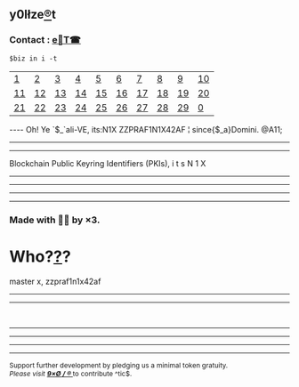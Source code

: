 ## y0lłze[®](HTTPS://9xo.github.io/R/teb)t
### Contact : [e📨](mailto:1by0@pm.me)[T☎](https://T.me/itsN1X)
`$biz in i -t`


|  |  |  |  |  |  |  |  |  |  |
|---|---|---|---|---|---|---|---|---| ---|
| [1](/i1.md) | [2](/i2.md) | [3](/i3.md) | [4](/i4.md) | [5](/i5.md) | [6](/i6.md) | [7](/i7.md) | [8](/i8.md) | [9](/i9.md) | [10](/i10.md) |
| [11](/i11.md) | [12](/i12.md) | [13](/i13.md) | [14](/i14.md) | [15](/i15.md) | [16](/i16.md) | [17](/i17.md) | [18](/i18.md) | [19](/i19.md) | [20](/i20.md) |
| [21](/i21.md) | [22](/i22.md) | [23](/i23.md) | [24](/i24.md) | [25](/i25.md) | [26](/i26.md) | [27](/i27.md) | [28](/i28.md) | [29](/i29.md) | [0](/i0.md) |


<html>
<head>
  <meta charset="UTF-8">
  <meta name="viewport" content="width=device-width, initial-scale=0.5">
<meta property="og:type" content="website">
<meta property="og:site_name" content="zzpraf1n1x42af">
<meta name="twitter:card" content="Bitcoin">
<meta property="og:title" content="Cryptocurrency Market Capitalizations | CoinMarketCap" />
<meta name="description" content="Cryptocurrency market cap rankings, itsN1X, zzpraf1n1x42af, charts, and more" />
<meta property="og:description" content="Cryptocurrency market cap rankings, charts, itsN1X, zzpraf1n1x42af and more" />
</head>



<body><div id="demo"></div>
----
Oh! Ye `$_`ali-VE, its:N1X <script>
var d = new Date();
document.getElementById("demo").innerHTML = d;
</script>ZZPRAF1N1X42AF ¦ since{$_a}Domini. @A11;<hr><hr>Blockchain Public Keyring Identifiers (PKIs), i t s  N 1 X<hr><hr>

<hr><div id="root">
</div><script>
//// written by Nikhil 'itsN1X' Pandita for Exit Corp.
//// Day No. = 8326
//// All rights to cope with stress distributed.
//// L0NG%2f::xENNiE.\\\2611


const app = document.getElementById('root');const logo = document.createElement('img');logo.src = 'https://avatars1.githubusercontent.com/u/13474314?s=24';
const Zeus = document.createElement('div');Zeus.setAttribute('class', 'Zeus');

///////////////////
/// RAWSTK.JsON ///
///////////////////

var bb = {
BTC: 0.001, 
ETH: 0.1000058, 
XRP: 0.00000012, 
LTC: 0.0002, 
BCH: 0.0,
EOS: 0.706,
BNB: 0.0,
USDT: 2.1,
BSV: 0.000015,
TRX: 2756.0,
ADA: 0.0,
XLM: 180.0,
LEO: 0.0,
XMR: 0.00000002,
DASH: 0.00000002,
LINK: 0.0,
NEO: 0.00000005,
MIOTA: 0.0,
ATOM: 0.0,
ETC: 0.0,
XEM: 0.0,
XTZ: 0.0,
ZEC: 0.0,
MKR: 0.0,
ONT: 0.0,
CRO: 0.0,
BTG: 0.00000072,
QTUM: 0.0,
DOGE: 64.0,
VET: 0.0,
BAT: 0.00002,
USDC: 0.0,
OMG: 0.0,
VSYS: 0.0,
DCR: 0.0,
BTT: 0.3301,
HOT: 0.0,
EGT: 0.0,
TUSD: 0.0,
BCD: 0.0,
HC: 0.0,
KMD: 0.0,
WAVES: 0.0,
LSK: 0.0,
RVN: 0.0,
HEDG: 0.0,
NPXS: 0.0019,
AOA: 0.0,
HT: 0.0,
ZRX: 0.0,
BTM: 0.0,
NANO: 0.0,
QBIT: 0.0,
BTS: 0.0,
PAX: 0.0,
BCN: 0.0,
REP: 0.0,
DGB: 0.0,
NRG: 0.0,
IOST: 7.0,
ICX: 0.0,
MONA: 0.0,
THR: 0.0,
ZIL: 0.0,
KCS: 0.0,
SC: 0.0,
LAMB: 0.0,
GXC: 0.0,
XIN: 0.0,
AE: 0.0,
ABBC: 0.0,
XVG: 0.0,
ETP: 0.0,
STEEM: 0.0,
WTC: 0.0,
QNT: 0.0,
SOLVE: 0.0,
ARDR: 0.0,
ELF: 0.0,
INB: 0.0,
THETA: 0.0,
NEX: 0.0,
SNT: 0.0,
ENJ: 0.0,
DENT: 0.0,
MCO: 0.0,
MAID: 0.0,
XZC: 0.0,
GNT: 0.0,
EKT: 0.0,
VEST: 0.0,
DAI: 0.00000002,
NET: 0.0,
STRAT: 0.0,
NAS: 0.0,
CCCX: 0.0,
WAX: 0.0,
NULS: 0.0,
MXM: 0.0,
SAN: 0.0,
REN: 0.0,
PAI: 0.0,
ELA: 0.0,
R: 0.0,
RET: 0.0,
GRIN: 0.0,
ZEN: 0.0,
XMX: 0.0,
ODE: 0.0,
NEXO: 0.0,
RDD: 0.000002,
MANA: 0.0,
PPT: 0.0,
IGNIS: 0.0,
ARK: 0.0,
LOOM: 0.0,
DGD: 0.0,
WICC: 0.0,
FSN: 0.0,
ETN: 0.0,
QASH: 0.0,
LRC: 0.0,
ORBS: 0.0,
ENG: 0.0,
FTM: 0.0,
FCT: 0.0,
BCZERO: 0.0,
CELR: 0.0,
TT: 0.0,
TOMO: 0.0,
CMT: 0.0,
BNT: 0.0,
POWR: 0.0,
RIF: 0.0,
ECOREAL: 0.0,
TRUE: 0.0,
REPO: 0.0,
BEAM: 0.0,
AION: 0.0,
KNC: 0.0,
QKC: 0.0,
WAN: 0.0,
MATIC: 0.0,
PIVX: 0.0,
BITUSD: 0.0,
ETZ: 0.0,
ONE: 0.0,
TFUEL: 0.0,
IPC: 0.0,
BIX: 0.0,
STORJ: 0.0,
SNX: 0.0,
NEW: 0.0,
ABT: 0.0,
EURS: 0.0,
JCT: 0.0,
POLY: 0.0,
CTXC: 0.0,
MOAC: 0.0,
UUU: 0.0,
VERI: 0.0,
GAS: 0.0,
DGTX: 0.0,
CNX: 0.0,
PPP: 0.0,
CSC: 0.0,
C20: 0.0,
BRD: 0.0,
NXT: 0.0,
CRPT: 0.0,
IOTX: 0.0,
MTL: 0.0,
UNO: 0.0,
RLC: 0.0,
HYN: 0.0,
INO: 0.0,
BTU: 0.0,
HYC: 0.0,
META: 0.0,
FUN: 0.0,
CENNZ: 0.0,
GRS: 0.0,
PLC: 0.0,
ICN: 0.0,
UGAS: 0.0,
APL: 0.0,
BHP: 0.0,
TNT: 0.0,
RHOC: 0.0,
EDO: 0.0,
GNO: 0.0,
MITH: 0.0,
CVC: 0.0,
FX: 0.0,
LINA: 0.0,
KAN: 0.0,
ITC: 0.0,
SYS: 0.0,
LBA: 0.0,
SKY: 0.0,
PAY: 0.0,
VTC: 0.0,
DAC: 0.0,
GBYTE: 0.0,
DAPS: 0.0,
MFT: 0.0,
ANKR: 0.0,
RUFF: 0.0,
HPB: 0.0,
EMC2: 0.0,
BURST: 0.0,
ROX: 0.0,
OGO: 0.0,
BOX: 0.0,
LTO: 0.0,
BOTX: 0.0,
PART: 0.0,
COSM: 0.0,
MEDX: 0.0,
NKN: 0.0,
TERA: 0.0,
DRGN: 0.0,
TEL: 0.0,
AGVC: 0.0,
DTR: 0.0,
ACT: 0.0,
ANT: 0.0,
CND: 0.0,
IRIS: 0.0,
NXS: 0.0,
TOP: 0.0,
STORM: 0.0,
ARRR: 0.0,
XPX: 0.0,
UTK: 0.0,
GTO: 0.0,
BFT: 0.0,
AGI: 0.0,
B2G: 0.0,
QRL: 0.0,
IQ: 0.0,
HUM: 0.0,
FOAM: 0.0,
MDA: 0.0,
CAJ: 0.0,
CPT: 0.0,
DCN: 0.0,
PRS: 0.0,
NEBL: 0.0,
MHC: 0.0,
MOC: 0.0,
POE: 0.0,
TNB: 0.0,
RDN: 0.0,
APIS: 0.0,
TTC: 0.0,
FST: 0.0,
CDT: 0.0,
LXT: 0.0,
XD: 0.0,
BZ: 0.0,
OCN: 0.0,
VBK: 0.0,
TKN: 0.0,
NCASH: 0.0005,
ILC: 0.0,
AERGO: 0.0,
DEC: 0.0,
DATA: 0.0,
EVX: 0.0,
SLS: 0.0,
S4F: 0.0,
VITE: 0.0,
QSP: 0.0,
MBL: 0.0,
REQ: 0.0,
BZNT: 0.0,
OST: 0.0,
INCNT: 0.0,
RSR: 0.0,
CLAM: 0.0,
GVT: 0.0,
LBTC: 0.0,
RCN: 0.0,
BLOCK: 0.0,
NAV: 0.0,
B2B: 0.0,
KIN: 0.0,
MAN: 0.0,
BOS: 0.0,
EDR: 0.0,
RNT: 0.0,
GO: 0.0,
PZM: 0.0,
WIX: 0.0,
OAX: 0.0,
SEELE: 0.0,
FET: 0.0,
WABI: 0.0,
DX: 0.0,
AEN: 0.0,
CS: 0.0,
DTA: 0.0,
INE: 0.0,
TRIO: 0.0,
BLZ: 0.0,
AEON: 0.0,
ETHOS: 0.0,
CWV: 0.0,
INT: 0.0,
MET: 0.0,
AUTO: 0.0,
UTT: 0.0,
TPAY: 0.0,
IDEX: 0.0,
ZRC: 0.0,
BCV: 0.0,
WGR: 0.0,
INS: 0.0,
GUSD: 0.0,
SMART: 0.0,
CBT: 0.0,
FLO: 0.0,
SRN: 0.0,
PMA: 0.0,
BITCNY: 0.0,
PLA: 0.0,
VIA: 0.0,
XDN: 0.0,
EVN: 0.0,
VIDT: 0.0,
CHX: 0.0,
XWC: 0.0,
LYM: 0.0,
BMC: 0.0,
DMT: 0.0,
GNX: 0.0,
XSPEC: 0.0,
MTC: 0.0,
NMC: 0.0,
SWM: 0.0,
PHX: 0.0,
TCT: 0.0,
EDG: 0.0,
PPC: 0.0,
DROP: 0.0,
ZEL: 0.0,
ADX: 0.0,
XAS: 0.0,
PEPECASH: 0.0,
XSD: 0.0,
PRO: 0.0,
BOX: 0.0,
AMO: 0.0,
PTON: 0.0,
BTX: 0.0,
DBC: 0.0,
YOYOW: 0.0,
CVNT: 0.0,
VITAE: 0.0,
SMT: 0.0,
TEN: 0.0,
TKY: 0.0,
VIBE: 0.0,
LGO: 0.0,
QUN: 0.0,
MDS: 0.0,
NIX: 0.0,
"1ST": 0.0,
N8V: 0.0,
NOAH: 0.0,
ECA: 0.0,
EDC: 0.0,
DDD: 0.0,
DNT: 0.0,
SBD: 0.0,
KCASH: 0.0,
TAC: 0.0,
SOC: 0.0,
OTO: 0.0,
SCC: 0.0,
LEND: 0.0,
DEX: 0.0,
SUB: 0.0,
BOLT: 0.0,
BOMB: 0.0,
ZIP: 0.0,
AST: 0.0,
VEE: 0.0,
KEY: 0.0,
XSN: 0.0,
SLT: 0.0,
MTH: 0.0,
NMR: 0.0,
UBQ: 0.0,
ULT: 0.0,
TEMCO: 0.0,
PI: 0.0,
SWFTC: 0.0,
TRAC: 0.0,
MED: 0.0,
SNGLS: 0.0,
BWX: 0.0,
DLT: 0.0,
CPC: 0.0,
QLC: 0.0,
OCEAN: 0.0,
LND: 0.0,
VIB: 0.0,
APPC: 0.0,
POA: 0.0,
ARN: 0.0,
LIT: 0.0,
EOSDAC: 0.0,
SNM: 0.0,
IHT: 0.0,
XYO: 0.0,
MRX: 0.0,
MOON: 0.0,
CNN: 0.0,
RFR: 0.0,
AOG: 0.0,
OVC: 0.0,
VEX: 0.0,
ADS: 0.0,
QNTU: 0.0,
VNT: 0.0,
EMC: 0.0,
GTC: 0.0,
MGO: 0.0,
ABYSS: 0.0,
LOC: 0.0,
NPX: 0.0,
SFT: 0.0,
BAY: 0.0,
DERO: 0.0,
WPR: 0.0,
COVA: 0.0,
CVT: 0.0,
MER: 0.0,
DOCK: 0.0,
PLR: 0.0,
BBR: 0.0,
SALT: 0.0,
LBC: 0.0,
UPP: 0.0,
NLG: 0.0,
LCC: 0.0,
UTNP: 0.0,
SPND: 0.0,
NEC: 0.0,
COLX: 0.0,
IHF: 0.0,
BCPT: 0.0,
XCON: 0.0,
HYDRO: 0.0,
FIII: 0.0,
SKM: 0.0,
JNT: 0.0,
LOKI: 0.0,
STACS: 0.0,
PNT: 0.0,
CSP: 0.0,
HOT: 0.0,
DAG: 0.0,
CPT: 0.0,
XCP: 0.0,
CNUS: 0.0,
FTC: 0.0,
MOBI: 0.0,
UCASH: 0.0,
LET: 0.0,
FUEL: 0.0,
AMB: 0.0,
GAME: 0.0,
AT: 0.0,
HLT: 0.0,
EFX: 0.0,
XPM: 0.0,
BTO: 0.0,
CZR: 0.0,
MVL: 0.0,
GSC: 0.0,
SPHR: 0.0,
MVP: 0.0,
PST: 0.0,
PLBT: 0.0,
ONION: 0.0,
TIOX: 0.0,
LEO: 0.0,
RBLX: 0.0,
SNC: 0.0,
RAVEN: 0.0,
TRTL: 0.0,
AVA: 0.0,
DADI: 0.0,
ADT: 0.0,
BCO: 0.0,
MWAT: 0.0,
MGD: 0.0,
REM: 0.0,
SHIFT: 0.0,
SSP: 0.0,
CLO: 0.0,
STPT: 0.0,
HLC: 0.0,
MRPH: 0.0,
PASC: 0.0,
ZCO: 0.0,
GEN: 0.0,
CHSB: 0.0,
ABL: 0.0,
DGX: 0.0,
BAAS: 0.0,
FTI: 0.0,
ECOM: 0.0,
LQD: 0.0,
LRN: 0.0,
HMC: 0.0,
PBT: 0.0,
FOTA: 0.0,
SDA: 0.0,
ZPT: 0.0,
NEU: 0.0,
LUN: 0.0,
DIG: 0.0,
NIM: 0.0,
FTX: 0.0,
RADS: 0.0,
ZP: 0.0,
USDS: 0.0,
BMX: 0.0,
PIB: 0.0,
FLC: 0.0,
MDT: 0.0,
CAG: 0.0,
EVR: 0.0,
BLK: 0.0,
SOUL: 0.0,
MLN: 0.0,
MITX: 0.0,
ISR: 0.0,
MXC: 0.0,
COS: 0.0,
XBASE: 0.0,
LYL: 0.0,
SPANK: 0.0,
ZCL: 0.0,
OPQ: 0.0,
PHR: 0.0,
NOS: 0.0,
CEN: 0.0,
MTV: 0.0,
WWB: 0.0,
HXRO: 0.0,
CPX: 0.0,
WINGS: 0.0,
XFC: 0.0,
KAT: 0.0,
SPD: 0.0,
OK: 0.0,
CHAT: 0.0,
YEE: 0.0,
PRA: 0.0,
XST: 0.0,
GARD: 0.0,
TUBE: 0.0,
DPY: 0.0,
BWT: 0.0,
UT: 0.0,
SINS: 0.0,
INK: 0.0,
BLT: 0.0,
NANJ: 0.0,
POLIS: 0.0,
DIVI: 0.0,
FREE: 0.0,
DAX: 0.0,
SIN: 0.0,
TRXC: 0.0,
GLC: 0.0,
ZPR: 0.0,
HTML: 0.0,
SIX: 0.0,
SENT: 0.0,
NSR: 0.0,
BET: 0.0,
VIN: 0.0,
CV: 0.0,
ROCK2: 0.0,
INX: 0.0,
VNT: 0.0,
ATN: 0.0,
VRC: 0.0,
GCR: 0.0,
KRI: 0.0,
CRW: 0.0,
QCH: 0.0,
NGC: 0.0,
INSTAR: 0.0,
NBOT: 0.0,
BCA: 0.0,
SUSD: 0.0,
SHA: 0.0,
DBET: 0.0,
UBT: 0.0,
NYC: 0.0,
SPC: 0.0,
NCT: 0.0,
TOL: 0.0,
NOKU: 0.0,
VRA: 0.0,
ELI: 0.0,
MINT: 0.0,
CLOAK: 0.0,
EDN: 0.0,
BBK: 0.0,
OBSR: 0.0,
COV: 0.0,
XHV: 0.0,
FXT: 0.0,
TIME: 0.0,
UND: 0.0,
CLB: 0.0,
VEIL: 0.0,
MTN: 0.0,
NCC: 0.0,
PRE: 0.0,
XMY: 0.0,
ERC20: 0.0,
CRYP: 0.0,
OSA: 0.0,
MIR: 0.0,
XAUR: 0.0,
ZMN: 0.0,
GENE: 0.0,
TAU: 0.0,
RTE: 0.0,
LUX: 0.0,
ZCN: 0.0,
UKG: 0.0,
RPD: 0.0,
BAX: 0.0,
NASH: 0.0,
AIDOC: 0.0,
SNTVT: 0.0,
PNK: 0.0,
HVN: 0.0,
BITG: 0.0,
UBEX: 0.0,
BTCP: 0.0,
MUE: 0.0,
ADM: 0.0,
KICK: 0.0,
YEED: 0.0,
RMESH: 0.0,
SWTH: 0.0,
CHP: 0.0,
PCL: 0.0,
LUNES: 0.0,
IMT: 0.0,
XEL: 0.0,
TFD: 0.0,
RVR: 0.0,
UGC: 0.0,
CVN: 0.0,
FDZ: 0.0,
PRG: 0.0,
SPHTX: 0.0,
PLY: 0.0,
AXPR: 0.0,
NTY: 0.0,
IOG: 0.0,
NEXT: 0.0,
"$PAC": 0.0,
DAT: 0.0,
MRK: 0.0,
LIFE: 0.0,
DCTO: 0.0,
TYPE: 0.0,
CAPP: 0.0,
AID: 0.0,
SEN: 0.0,
FTN: 0.0,
ATL: 0.0,
OLE: 0.0,
DREAM: 0.0,
BITB: 0.0,
PRIX: 0.0,
MAS: 0.0,
ZAP: 0.0,
KRL: 0.0,
NTK: 0.0,
HSC: 0.0,
ATCC: 0.0,
XDCE: 0.0,
VDX: 0.0,
DATX: 0.0,
NPXSXEM: 0.0,
EXRN: 0.0,
BEET: 0.0,
CEEK: 0.0,
NKC: 0.0,
CARD: 0.0,
BEZ: 0.0,
CXO: 0.0,
NSD: 0.0,
POT: 0.0,
DXT: 0.0,
EKO: 0.0,
RTH: 0.0,
OPEN: 0.0,
IPL: 0.0,
CAN: 0.0,
STK: 0.0,
SNET: 0.0,
SSC: 0.0,
AMLT: 0.0,
DTX: 0.0,
EBC: 0.0,
OLXA: 0.0,
A: 0.0,
QAC: 0.0,
HST: 0.0,
WIB: 0.0,
PPY: 0.0,
TFL: 0.0,
PAYX: 0.0,
OLT: 0.0,
HQX: 0.0,
UDOO: 0.0,
ZSC: 0.0,
WCO: 0.0,
DOS: 0.0,
HMQ: 0.0,
"1SG": 0.0,
GMB: 0.0,
DIME: 0.0,
BTT: 0.0,
UP: 0.0,
NLC2: 0.0,
PLU: 0.0,
COB: 0.0,
XPC: 0.0,
BOXX: 0.0,
NBAI: 0.0,
VGW: 0.0,
CURE: 0.0,
INXT: 0.0,
LEDU: 0.0,
CBC: 0.0,
SIB: 0.0,
"0xBTC": 0.0,
WLO: 0.0,
PLA: 0.0,
ONOT: 0.0,
CBC: 0.0,
BKX: 0.0,
STQ: 0.0,
EVN: 0.0,
AMP: 0.0,
SXUT: 0.0,
AAC: 0.0,
ORME: 0.0,
KT: 0.0,
NVC: 0.0,
OMNI: 0.0,
ION: 0.0,
TNC: 0.0,
PYN: 0.0,
EXP: 0.0,
FLIXX: 0.0,
GEM: 0.0,
GRFT: 0.0,
ACAT: 0.0,
ELEC: 0.0,
DMD: 0.0,
NOW: 0.0,
UFR: 0.0,
BCI: 0.0,
EVY: 0.0,
GIN: 0.0,
GRC: 0.0,
SERV: 0.0,
BANCA: 0.0,
CL: 0.0,
RISE: 0.0,
QBT: 0.0,
STX: 0.0,
SS: 0.0,
RATING: 0.0,
MIB: 0.0,
AID: 0.0,
ALX: 0.0,
DNA: 0.0,
IONC: 0.0,
VNX: 0.0,
UQC: 0.0,
PLAY: 0.0,
IQN: 0.0,
WEBD: 0.0,
SWT: 0.0,
PAL: 0.0,
NBC: 0.0,
BITX: 0.0,
MLC: 0.0,
BNTY: 0.0,
FACE: 0.0,
XCASH: 0.0,
HALO: 0.0,
D: 0.0,
MYST: 0.0,
EFYT: 0.0,
EXCL: 0.0,
METM: 0.0,
PLTC: 0.0,
BTCZ: 0.0,
MLM: 0.0,
KLN: 0.0,
ZLA: 0.0,
EVE: 0.0,
MFG: 0.0,
RED: 0.0,
MTX: 0.0,
AIT: 0.0,
MVC: 0.0,
FTT: 0.0,
MSR: 0.0,
GUP: 0.0,
COFI: 0.0,
TRTT: 0.0,
OBITS: 0.0,
SNTR: 0.0,
SEM: 0.0,
AVT: 0.0,
XTC: 0.0,
MTC: 0.0,
GEO: 0.0,
XP: 0.0,
NOTE: 0.0,
UPX: 0.0,
QWC: 0.0,
IOP: 0.0,
SVD: 0.0,
IDH: 0.0,
"1WO": 0.0,
XNK: 0.0,
PINK: 0.0,
XRA: 0.0,
PAR: 0.0,
HKN: 0.0,
USNBT: 0.0,
ORS: 0.0,
C8: 0.0,
LCS: 0.0,
COT: 0.0,
HOLD: 0.0,
ZER: 0.0,
SKB: 0.0,
ESS: 0.0,
FDX: 0.0,
TSL: 0.0,
OCT: 0.0,
ESBC: 0.0,
SLR: 0.0,
PTOY: 0.0,
BSD: 0.0,
SENC: 0.0,
ANON: 0.0,
WYS: 0.0,
ONL: 0.0,
EQUAD: 0.0,
FLP: 0.0,
COIN: 0.0,
BBP: 0.0,
ADB: 0.0,
GOT: 0.0,
MANNA: 0.0,
NRVE: 0.0,
TIPS: 0.0,
KRB: 0.0,
BMH: 0.0,
PHI: 0.0,
SEAL: 0.0,
DBIX: 0.0,
BCDT: 0.0,
KEK: 0.0,
LION: 0.0,
XBC: 0.0,
TMT: 0.0,
OWN: 0.0,
PTI: 0.0,
ESN: 0.0,
DYN: 0.0,
WTL: 0.0,
XSH: 0.0,
HNST: 0.0,
XQR: 0.0,
TTN: 0.0,
TTN: 0.0,
MEME: 0.0,
OOT: 0.0,
IDXM: 0.0,
S: 0.0,
TX: 0.0,
BELA: 0.0,
SWC: 0.0,
CMCT: 0.0,
YOC: 0.0,
DIM: 0.0,
OWC: 0.0,
ZXC: 0.0,
MNC: 0.0,
BDG: 0.0,
GENE: 0.0,
FLDC: 0.0,
LFC: 0.0,
DAV: 0.0,
DEB: 0.0,
KORE: 0.0,
ERO: 0.0,
XSG: 0.0,
TGAME: 0.0,
MAC: 0.0,
TTT: 0.0,
PKT: 0.0,
MUSIC: 0.0,
NIO: 0.0,
RYO: 0.0,
PASS: 0.0,
SDS: 0.0,
ZCR: 0.0,
LTHN: 0.0,
XWP: 0.0,
MPAY: 0.0,
MPG: 0.0,
TDX: 0.0,
OPTI: 0.0,
GTM: 0.0,
WAB: 0.0,
GIO: 0.0,
LATX: 0.0,
MAO: 0.0,
KUBO: 0.0,
XCN: 0.0,
UCN: 0.0,
XMCT: 0.0,
BOB: 0.0,
XBP: 0.0,
VLD: 0.0,
PGN: 0.0,
HBZ: 0.0,
XNV: 0.0,
BIR: 0.0,
BPT: 0.0,
EGEM: 0.0,
IXT: 0.0,
ACE: 0.0,
EXY: 0.0,
INV: 0.0,
GBT: 0.0,
BCZ: 0.0,
SDA: 0.0,
RLX: 0.0,
CCX: 0.0,
BETHER: 0.0,
AUX: 0.0,
SUMO: 0.0,
XLQ: 0.0,
VRM: 0.0,
TCC: 0.0,
EBTC: 0.0,
ADI: 0.0,
ARO: 0.0,
MORE: 0.0,
SEQ: 0.0,
RCT: 0.0,
BNANA: 0.0,
TDP: 0.0,
CSPN: 0.0,
FYP: 0.0,
SCR: 0.0,
HB: 0.0,
SYNX: 0.0,
HYPX: 0.0,
BBC: 0.0,
MNX: 0.0,
HUSH: 0.0,
CPC: 0.0,
BBO: 0.0,
PTT: 0.0,
LOBS: 0.0,
MESG: 0.0,
HER: 0.0,
XBI: 0.0,
ABX: 0.0,
DAN: 0.0,
BTNT: 0.0,
ATB: 0.0,
PUT: 0.0,
SCC: 0.0,
ABY: 0.0,
GIC: 0.0,
WEB: 0.0,
PARETO: 0.0,
DEV: 0.0,
ING: 0.0,
INVE: 0.0,
STAR: 0.0,
TEAM: 0.0,
EVC: 0.0,
BERRY: 0.0,
ATMI: 0.0,
AIX: 0.0,
WEB: 0.0,
SNPC: 0.0,
PTC: 0.0,
HQT: 0.0,
GBX: 0.0,
DOPE: 0.0,
BRDG: 0.0,
UBC: 0.0,
EVED: 0.0,
AUC: 0.0,
RPM: 0.0,
FSBT: 0.0,
ALT: 0.0,
NAVY: 0.0,
STAK: 0.0,
PKG: 0.0,
VIEW: 0.0,
GCN: 0.0,
EDRC: 0.0,
VRS: 0.0,
BON: 0.0,
ADH: 0.0,
ZET: 0.0,
TELOS: 0.0,
SICA: 0.0,
BTR: 0.0,
SCC: 0.0,
BEE: 0.0,
IG: 0.0,
EPY: 0.0,
SFCP: 0.0,
PAT: 0.0,
EXO: 0.0,
MMO: 0.0,
NOX: 0.0,
ACM: 0.0,
TIG: 0.0,
BTK: 0.0,
OROX: 0.0,
ASAFE: 0.0,
BOUTS: 0.0,
AMM: 0.0,
NTK: 0.0,
JOT: 0.0,
KWATT: 0.0,
PAWS: 0.0,
TNS: 0.0,
BIT: 0.0,
UNIFY: 0.0,
ELY: 0.0,
SPDR: 0.0,
JET: 0.0,
KLKS: 0.0,
HGT: 0.0,
FOXT: 0.0,
SPF: 0.0,
ECTE: 0.0,
KNT: 0.0,
BTCN: 0.0,
GPT: 0.0,
BZX: 0.0,
MORE: 0.0,
SRK: 0.0,
TBX: 0.0,
DOW: 0.0,
DML: 0.0,
ENGT: 0.0,
QWARK: 0.0,
HERB: 0.0,
AEG: 0.0,
PRIV: 0.0,
XUEZ: 0.0,
ARAW: 0.0,
INCX: 0.0,
SKIN: 0.0,
ELTCOIN: 0.0,
EMPR: 0.0,
BEAT: 0.0,
BRIA: 0.0,
TCAT: 0.0,
ACED: 0.0,
TCH: 0.0,
ETGP: 0.0,
ORI: 0.0,
JOINT: 0.0,
GPKR: 0.0,
BTW: 0.0,
ETHO: 0.0,
SPT: 0.0,
NOBS: 0.0,
ABS: 0.0,
XOV: 0.0,
MEDIC: 0.0,
HUR: 0.0,
CYFM: 0.0,
CASH: 0.0,
FEX: 0.0,
COU: 0.0,
ENTS: 0.0,
WTN: 0.0,
ELD: 0.0,
OCC: 0.0,
SOUL: 0.0,
TDS: 0.0,
WIT: 0.0,
KZE: 0.0,
CSTL: 0.0,
CTL: 0.0,
HELP: 0.0,
AKA: 0.0,
BTA: 0.0,
NAT: 0.0,
APC: 0.0,
ZNT: 0.0,
IMP: 0.0,
QUIN: 0.0,
KZC: 0.0,
BITS: 0.0,
TIC: 0.0,
CYMT: 0.0,
NDX: 0.0,
ECHT: 0.0,
MASH: 0.0,
HAVY: 0.0,
DSR: 0.0,
FBN: 0.0,
HAND: 0.0,
TOTO: 0.0,
DATP: 0.0,
DELTA: 0.0,
GRLC: 0.0,
ITL: 0.0,
QUAN: 0.0,
BNC: 0.0,
KUN: 0.0,
VIKKY: 0.0,
CYL: 0.0,
CTRT: 0.0,
VOCO: 0.0,
YLC: 0.0,
DIN: 0.0,
ICT: 0.0,
FTXT: 0.0,
SPEC: 0.0,
GBC: 0.0,
LA: 0.0,
BCAC: 0.0,
SXDT: 0.0,
DEW: 0.0,
LKY: 0.0,
TAAS: 0.0,
PCH: 0.0,
GOT: 0.0,
TERN: 0.0,
BTN: 0.0,
PND: 0.0,
RBY: 0.0,
ECOB: 0.0,
CREDO: 0.0,
VEO: 0.0,
DPT: 0.0,
ECC: 0.0,
ART: 0.0,
DICE: 0.0,
BC: 0.0,
GRID: 0.0,
LKK: 0.0,
RSTR: 0.0,
VITES: 0.0,
GET: 0.0,
VIPS: 0.0,
WCT: 0.0,
SENSE: 0.0,
HBX: 0.0,
EQL: 0.0,
GCC: 0.0,
IOC: 0.0,
WET: 0.0,
XBY: 0.0,
FAIR: 0.0,
IVY: 0.0,
BIS: 0.0,
CSNO: 0.0,
XHI: 0.0,
STA: 0.0,
DACS: 0.0,
TRST: 0.0,
RMT: 0.0,
LIF: 0.0,
FLASH: 0.0,
NEOX: 0.0,
FNKOS: 0.0,
SAFE: 0.0,
FAB: 0.0,
VZT: 0.0,
LIKE: 0.0,
ALIS: 0.0,
NUG: 0.0,
SKY: 0.0,
PURA: 0.0,
OIO: 0.0,
ROBET: 0.0,
LML: 0.0,
IFOOD: 0.0,
SHIP: 0.0,
CPAY: 0.0,
DRT: 0.0,
XPD: 0.0,
QRK: 0.0,
SKCH: 0.0,
HEAT: 0.0,
BCY: 0.0,
GAT: 0.0,
VSF: 0.0,
FLUZ: 0.0,
LEV: 0.0,
KRM: 0.0,
XPA: 0.0,
GOLOS: 0.0,
THC: 0.0,
BC: 0.0,
DAR: 0.0,
EFL: 0.0,
TIE: 0.0,
42: 0.0,
THRT: 0.0,
PUB: 0.0,
DAGT: 0.0,
ALI: 0.0,
SHND: 0.0,
AC3: 0.0,
MNTP: 0.0,
OXY: 0.0,
1337: 0.0,
CPY: 0.0,
ESP: 0.0,
MRT: 0.0,
BUZZ: 0.0,
VIT: 0.0,
DIT: 0.0,
EBST: 0.0,
DRPU: 0.0,
SIC: 0.0,
UFO: 0.0,
ORB: 0.0,
PIRL: 0.0,
SPRTS: 0.0,
XLR: 0.0,
X8X: 0.0,
KB3: 0.0,
AMN: 0.0,
EQT: 0.0,
LALA: 0.0,
HBT: 0.0,
RVT: 0.0,
HERC: 0.0,
TMC: 0.0,
HPC: 0.0,
MAX: 0.0,
ARB: 0.0,
IETH: 0.0,
DOGET: 0.0,
CLN: 0.0,
CANN: 0.0,
DEEX: 0.0,
PYLNT: 0.0,
TWINS: 0.0,
PENG: 0.0,
ETT: 0.0,
ETK: 0.0,
TTV: 0.0,
XES: 0.0,
BWK: 0.0,
HYP: 0.0,
WDC: 0.0,
TKS: 0.0,
LMC: 0.0,
APH: 0.0,
REAL: 0.0,
AVINOC: 0.0,
ZIPT: 0.0,
BLUE: 0.0,
MOT: 0.0,
DTB: 0.0,
GOLF: 0.0,
WISH: 0.0,
ONG: 0.0,
KARMA: 0.0,
KST: 0.0,
DOV: 0.0,
AUR: 0.0,
TGT: 0.0,
SHARD: 0.0,
TRC: 0.0,
TENA: 0.0,
TZC: 0.0,
DIO: 0.0,
DTH: 0.0,
DUO: 0.0,
SETH: 0.0,
ALB: 0.0,
ERT: 0.0,
ENRG: 0.0,
CCRB: 0.0,
MFTU: 0.0,
MOIN: 0.0,
PGTS: 0.0,
SOAR: 0.0,
IXC: 0.0,
CMM: 0.0,
IND: 0.0,
ETBS: 0.0,
SMLY: 0.0,
POLL: 0.0,
WSD: 0.0,
PEDI: 0.0,
HORSE: 0.0,
XMG: 0.0,
MOTO: 0.0,
VULC: 0.0,
PKC: 0.0,
DCY: 0.0,
ZEIT: 0.0,
PIX: 0.0,
POP: 0.0,
DP: 0.0,
SCT: 0.0,
FRC: 0.0,
GLT: 0.0,
J8T: 0.0,
MEC: 0.0,
BRZC: 0.0,
EL: 0.0,
INCO: 0.0,
BIO: 0.0,
ATM: 0.0,
FKX: 0.0,
EUNO: 0.0,
NER: 0.0,
SKC: 0.0,
CARBON: 0.0,
ODN: 0.0,
OPCX: 0.0,
ADC: 0.0,
CRED: 0.0,
TROLL: 0.0,
NPLC: 0.0,
KUE: 0.0,
ARY: 0.0,
SIG: 0.0,
REF: 0.0,
NOR: 0.0,
SEXC: 0.0,
FOR: 0.0,
REBL: 0.0,
TRF: 0.0,
VOISE: 0.0,
LDOGE: 0.0,
DASHG: 0.0,
MNC: 0.0,
CDX: 0.0,
EGC: 0.0,
BSTY: 0.0,
DAY: 0.0,
ZNY: 0.0,
POSW: 0.0,
FMF: 0.0,
CCL: 0.0,
PAK: 0.0,
CAT: 0.0,
WIRE: 0.0,
START: 0.0,
NETKO: 0.0,
MFC: 0.0,
SCL: 0.0,
SNOV: 0.0,
BETR: 0.0,
HORUS: 0.0,
TOA: 0.0,
BBN: 0.0,
PUT: 0.0,
BTCS: 0.0,
JC: 0.0,
WAND: 0.0,
GXX: 0.0,
MNP: 0.0,
FRST: 0.0,
FGC: 0.0,
NTRN: 0.0,
XGOX: 0.0,
TRAK: 0.0,
SPN: 0.0,
HLM: 0.0,
LANA: 0.0,
XPY: 0.0,
FJC: 0.0,
ZENI: 0.0,
GZRO: 0.0,
BLTG: 0.0,
UNI: 0.0,
HODL: 0.0,
NYAN: 0.0,
GALI: 0.0,
SHMN: 0.0,
NCP: 0.0,
REX: 0.0,
HNC: 0.0,
BRDG: 0.0,
IPSX: 0.0,
INF: 0.0,
BTB: 0.0,
PIPL: 0.0,
SMS: 0.0,
PING: 0.0,
WRC: 0.0,
BLAST: 0.0,
OMX: 0.0,
HNB: 0.0,
ESZ: 0.0,
GOOD: 0.0,
BTXC: 0.0,
ORE: 0.0,
MYB: 0.0,
XPAT: 0.0,
VME: 0.0,
ADL: 0.0,
BLU: 0.0,
INSN: 0.0,
CTX: 0.0,
SRCOIN: 0.0,
HWC: 0.0,
SWIFT: 0.0,
BQ: 0.0,
ARCO: 0.0,
JSE: 0.0,
SUR: 0.0,
RNTB: 0.0,
FLOT: 0.0,
BITS: 0.0,
SEND: 0.0,
SPD: 0.0,
BTB: 0.0,
SGR: 0.0,
PHO: 0.0,
SHX: 0.0,
CRC: 0.0,
STAC: 0.0,
FT: 0.0,
PWR: 0.0,
PSM: 0.0,
BITBTC: 0.0,
SHPING: 0.0,
ARG: 0.0,
DOGEC: 0.0,
BITSILVER: 0.0,
NAVI: 0.0,
MAG: 0.0,
OPT: 0.0,
ELET: 0.0,
SPX: 0.0,
ICOO: 0.0,
ANC: 0.0,
DEAL: 0.0,
ACC: 0.0,
BRO: 0.0,
IFT: 0.0,
AIB: 0.0,
611: 0.0,
PTS: 0.0,
WOMEN: 0.0,
SNRG: 0.0,
ARC: 0.0,
ONE: 0.0,
VSX: 0.0,
BBK: 0.0,
PCN: 0.0,
TIT: 0.0,
TIX: 0.0,
IC: 0.0,
KOBO: 0.0,
SHDW: 0.0,
CFUN: 0.0,
DFT: 0.0,
TRUMP: 0.0,
RUPX: 0.0,
CRAVE: 0.0,
EXMR: 0.0,
TAG: 0.0,
GETX: 0.0,
BTCRED: 0.0,
RUP: 0.0,
RBT: 0.0,
EMD: 0.0,
SMQ: 0.0,
V: 0.0,
SAT: 0.0,
EVI: 0.0,
ICNQ: 0.0,
LABX: 0.0,
BITEUR: 0.0,
HUZU: 0.0,
ELE: 0.0,
LDC: 0.0,
DEM: 0.0,
CHESS: 0.0,
BTDX: 0.0,
FREC: 0.0,
OPAL: 0.0,
PROC: 0.0,
XAP: 0.0,
HTH: 0.0,
MTRC: 0.0,
SUPER: 0.0,
ELLA: 0.0,
CROAT: 0.0,
LUC: 0.0,
BITGOLD: 0.0,
CDM: 0.0,
WIZ: 0.0,
PFR: 0.0,
WGO: 0.0,
SGN: 0.0,
MODX: 0.0,
XCLR: 0.0,
YUP: 0.0,
UNIT: 0.0,
TOKC: 0.0,
MNC: 0.0,
SWING: 0.0,
PMNT: 0.0,
CCO: 0.0,
ECASH: 0.0,
LOCI: 0.0,
SAKE: 0.0,
SPR: 0.0,
SMC: 0.0,
TALK: 0.0,
VIU: 0.0,
ITI: 0.0,
BTB: 0.0,
XRA: 0.0,
ELIX: 0.0,
CAT: 0.0,
VIVID: 0.0,
CAZ: 0.0,
KNT: 0.0,
NBR: 0.0,
RAIN: 0.0,
LCP: 0.0,
ZEUS: 0.0,
POSS: 0.0,
RBIES: 0.0,
C2: 0.0,
ARQ: 0.0,
OBT: 0.0,
ENTRC: 0.0,
NXC: 0.0,
CTC: 0.0,
CRB: 0.0,
MONK: 0.0,
BLN: 0.0,
BTCL: 0.0,
XBL: 0.0,
ITT: 0.0,
IMX: 0.0,
EVIL: 0.0,
ARCT: 0.0,
IMPL: 0.0,
IFLT: 0.0,
DTRC: 0.0,
CRM: 0.0,
DGC: 0.0,
MCW: 0.0,
BTRN: 0.0,
IQ: 0.0,
RLT: 0.0,
BTCONE: 0.0,
CONST: 0.0,
KNDC: 0.0,
SNR: 0.0,
RPI: 0.0,
SIM: 0.0,
OTN: 0.0,
XGS: 0.0,
SPK: 0.0,
SIGT: 0.0,
XUN: 0.0,
"2GIVE": 0.0,
ONX: 0.0,
IRD: 0.0,
B2N: 0.0,
ADZ: 0.0,
BRIT: 0.0,
GCC: 0.0,
ICR: 0.0,
ETX: 0.0,
DTEM: 0.0,
FND: 0.0,
VIDZ: 0.0,
RIYA: 0.0,
WSP: 0.0,
LINX: 0.0,
KWH: 0.0,
SHB: 0.0,
ETA: 0.0,
OPC: 0.0,
SONIQ: 0.0,
BLOC: 0.0,
CJT: 0.0,
INN: 0.0,
LPC: 0.0,
BSTN: 0.0,
STU: 0.0,
ESCE: 0.0,
BUL: 0.0,
BERN: 0.0,
CGEN: 0.0,
CC: 0.0,
USC: 0.0,
WAGE: 0.0,
XDNA: 0.0,
BDL: 0.0,
XCO: 0.0,
GB: 0.0,
CJ: 0.0,
XPTX: 0.0,
KNC: 0.0,
MXT: 0.0,
XMCC: 0.0,
DGS: 0.0,
ZINC: 0.0,
KIND: 0.0,
SND: 0.0,
TRCT: 0.0,
DRM: 0.0,
ZUR: 0.0,
AMS: 0.0,
BWS: 0.0,
PLURA: 0.0,
GUESS: 0.0,
BSM: 0.0,
LNC: 0.0,
DTC: 0.0,
ETI: 0.0,
EARTH: 0.0,
VSL: 0.0,
BLC: 0.0,
BOAT: 0.0,
EZW: 0.0,
FUZZ: 0.0,
EVOS: 0.0,
MOX: 0.0,
LGS: 0.0,
ZBA: 0.0,
BND: 0.0,
ETHM: 0.0,
YTN: 0.0,
ATS: 0.0,
PRX: 0.0,
BEN: 0.0,
MNE: 0.0,
XSTC: 0.0,
JIN: 0.0,
APR: 0.0,
WELL: 0.0,
JEW: 0.0,
EUC: 0.0,
PSC: 0.0,
CF: 0.0,
MERO: 0.0,
MICRO: 0.0,
TIT: 0.0,
ZYD: 0.0,
PAXEX: 0.0,
GSR: 0.0,
BUMBA: 0.0,
BOLI: 0.0,
XLB: 0.0,
PHON: 0.0,
ETG: 0.0,
QBC: 0.0,
NEVA: 0.0,
AREPA: 0.0,
POST: 0.0,
IRL: 0.0,
J: 0.0,
ACOIN: 0.0,
CATO: 0.0,
XBTC21: 0.0,
VOT: 0.0,
CNT: 0.0,
SHVR: 0.0,
AGLT: 0.0,
MOJO: 0.0,
SCRIV: 0.0,
OLMP: 0.0,
DACHX: 0.0,
CCT: 0.0,
DMB: 0.0,
MAY: 0.0,
CMCT: 0.0,
PRJ: 0.0,
QURO: 0.0,
BUNNY: 0.0,
HVCO: 0.0,
GRIM: 0.0,
BOST: 0.0,
HONEY: 0.0,
PKB: 0.0,
ARION: 0.0,
TAJ: 0.0,
LTCR: 0.0,
STEEP: 0.0,
MST: 0.0,
BECN: 0.0,
XIND: 0.0,
SCRT: 0.0,
SRC: 0.0,
ELS: 0.0,
VTA: 0.0,
ENT: 0.0,
BIT: 0.0,
FNTB: 0.0,
BIGUP: 0.0,
VIVO: 0.0,
XXX: 0.0,
SOL: 0.0,
INNBCL: 0.0,
NRP: 0.0,
UTC: 0.0,
BTX: 0.0,
PUREX: 0.0,
TVNT: 0.0,
XCXT: 0.0,
EGX: 0.0,
IBT: 0.0,
CHEESE: 0.0,
NZL: 0.0,
CARE: 0.0,
PNX: 0.0,
BTAD: 0.0,
GOSS: 0.0,
IBTC: 0.0,
ATOM: 0.0,
SCS: 0.0,
LBTC: 0.0,
BZL: 0.0,
DLC: 0.0,
TRDT: 0.0,
SET: 0.0,
ICOB: 0.0,
BSC: 0.0,
REC: 0.0,
IMS: 0.0,
PEX: 0.0,
SONO: 0.0,
NYEX: 0.0,
MILO: 0.0,
GRMD: 0.0,
NRO: 0.0,
TRAID: 0.0,
XTA: 0.0,
ICON: 0.0,
CFL: 0.0,
FLIK: 0.0,
MSCN: 0.0,
ERY: 0.0,
PXI: 0.0,
ARB: 0.0,
ZZC: 0.0,
PYX: 0.0,
DALC: 0.0,
XRH: 0.0,
CCN: 0.0,
VLT: 0.0,
BNN: 0.0,
AZART: 0.0,
VEC2: 0.0,
WBB: 0.0,
SHP: 0.0,
ATH: 0.0,
CAB: 0.0,
RNS: 0.0,
SONG: 0.0,
AMMO: 0.0,
PRTX: 0.0,
KURT: 0.0,
BTPL: 0.0,
LRM: 0.0,
NUKO: 0.0,
PLACO: 0.0,
BSX: 0.0,
BENJI: 0.0,
LEVO: 0.0,
"B@": 0.0,
LTCU: 0.0,
JS: 0.0,
PNY: 0.0,
IBANK: 0.0,
RAGNA: 0.0,
PLNC: 0.0,
SOCC: 0.0,
VOLT: 0.0,
ROCO: 0.0,
GMCN: 0.0,
CMT: 0.0,
CNNC: 0.0,
BLCR: 0.0,
JIYO: 0.0,
MRI: 0.0,
STR: 0.0,
FLM: 0.0,
QBIC: 0.0,
CREVA: 0.0,
CXT: 0.0,
ICHX: 0.0,
LTK: 0.0,
URALS: 0.0,
GRPH: 0.0,
OUR: 0.0,
ACRE: 0.0,
OCL: 0.0,
CONX: 0.0,
QNO: 0.0,
LUNA: 0.0,
MGM: 0.0,
PONZI: 0.0,
BRAT: 0.0,
SANDG: 0.0,
NANOX: 0.0,
ROCK: 0.0,
ACP: 0.0,
ITZ: 0.0,
XCG: 0.0,
COAL: 0.0,
ARGUS: 0.0,
BENZ: 0.0,
DDX: 0.0,
AAA: 0.0,
FOX: 0.0,
MFIT: 0.0,
CTIC3: 0.0,
HMC: 0.0,
CJS: 0.0,
SHADE: 0.0,
OKB: 0.0,
ZB: 0.0,
ALGO: 0.0,
ERD: 0.0,
TCH: 0.0,
FAT: 0.0,
ONG: 0.0,
KBC: 0.0,
VOLLAR: 0.0,
COTI: 0.0,
SOP: 0.0,
CHR: 0.0,
BRC: 0.0,
DFT: 0.0,
BTMX: 0.0,
FIL: 0.0,
CONI: 0.0,
MIC: 0.0,
B91: 0.0,
CRE: 0.0,
JAR: 0.0,
FAIR: 0.0,
BU: 0.0,
WIN: 0.0,
ADN: 0.0,
SHE: 0.0,
OCE: 0.0,
GTN: 0.0,
FOIN: 0.0,
WHEN: 0.0,
ADK: 0.0,
BHD: 0.0,
SLV: 0.0,
DREP: 0.0,
QCX: 0.0,
DUO: 0.0,
MOF: 0.0,
ATP: 0.0,
KNOW: 0.0,
BLOC: 0.0,
YOU: 0.0,
BBGC: 0.0,
HPT: 0.0,
TOS: 0.0,
GOS: 0.0,
MIN: 0.0,
FNB: 0.0,
DPN: 0.0,
YCC: 0.0,
ELAC: 0.0,
CNNS: 0.0,
BST: 0.0,
NNB: 0.0,
IZI: 0.0,
INC: 0.0,
ALP: 0.0,
BXK: 0.0,
WGP: 0.0,
AXE: 0.0,
STC: 0.0,
ZEON: 0.0,
IDT: 0.0,
VTHO: 0.0,
TRAT: 0.0,
EDU: 0.0,
TRY: 0.0,
WEBN: 0.0,
QDAO: 0.0,
UIP: 0.0,
DXR: 0.0,
CIX100: 0.0,
CET: 0.0,
BIA: 0.0,
BUT: 0.0,
DRA: 0.0,
AWC: 0.0,
BCDN: 0.0,
PTN: 0.0,
VALOR: 0.0,
MT: 0.0,
E2C: 0.0,
XUC: 0.0,
SMARTUP: 0.0,
TCN: 0.0,
SAFE: 0.0,
CSM: 0.0,
M2O: 0.0,
BCEO: 0.0,
PLY: 0.0,
COS: 0.0,
CAR: 0.0,
TOPC: 0.0,
IOUX: 0.0,
UC: 0.0,
JWL: 0.0,
SBTC: 0.0,
HIT: 0.0,
IOTW: 0.0,
MZK: 0.0,
AUNIT: 0.0,
UCT: 0.0,
PDATA: 0.0,
GET: 0.0,
AMPL: 0.0,
LIGHT: 0.0,
USC: 0.0,
WETH: 0.0,
USDQ: 0.0,
GST: 0.0,
TAS: 0.0,
NEAL: 0.0,
GNY: 0.0,
PHV: 0.0,
MEET: 0.0,
BQTX: 0.0,
UBTC: 0.0,
CHZ: 0.0,
RBTC: 0.0,
SHOW: 0.0,
FTO: 0.0,
BUD: 0.0,
MSD: 0.0,
BQT: 0.0,
GEX: 0.0,
OF: 0.0,
KEY: 0.0,
IIC: 0.0,
ATLS: 0.0,
SPRKL: 0.0,
EGCC: 0.0,
THX: 0.0,
AFIN: 0.0,
GRN: 0.0,
TOSC: 0.0,
XTX: 0.0,
FXC: 0.0,
AGRS: 0.0,
MINX: 0.0,
MERI: 0.0,
ZB: 0.0,
CHEX: 0.0,
VDG: 0.0,
EDS: 0.0,
DACC: 0.0,
XET: 0.0,
BKBT: 0.0,
TOC: 0.0,
PC: 0.0,
INSUR: 0.0,
CON: 0.0,
BCX: 0.0,
RFOX: 0.0,
SLT: 0.0,
MEX: 0.0,
SPIN: 0.0,
CCC: 0.0,
BTCB: 0.0,
WBTC: 0.0,
TV: 0.0,
CARAT: 0.0,
USE: 0.0,
PXC: 0.0,
MAPR: 0.0,
BQQQ: 0.0,
LPT: 0.0,
BORA: 0.0,
EVC: 0.0,
BNK: 0.0,
MCT: 0.0,
MGC: 0.0,
TMTG: 0.0,
CEL: 0.0,
CENT: 0.0,
FUNDZ: 0.0,
TKT: 0.0,
LEMO: 0.0,
ACDC: 0.0,
DWS: 0.0,
QUBE: 0.0,
WPP: 0.0,
IOV: 0.0,
HYT: 0.0,
HOT: 0.0,
MEDIBIT: 0.0,
BIFI: 0.0,
GFR: 0.0,
GMB: 0.0,
OTB: 0.0,
VSC: 0.0,
VJC: 0.0,
ROM: 0.0,
ALLN: 0.0,
BDX: 0.0,
SNL: 0.0,
P2PX: 0.0,
NEWOS: 0.0,
ZNN: 0.0,
SWTC: 0.0,
SEER: 0.0,
GVE: 0.0,
EXT: 0.0,
EUM: 0.0,
ORS: 0.0,
AYA: 0.0,
BZKY: 0.0,
F1C: 0.0,
GSE: 0.0,
BTC2: 0.0,
READ: 0.0,
MESSE: 0.0,
XMC: 0.0,
XCHF: 0.0,
ALV: 0.0,
DVT: 0.0,
CMS: 0.0,
XIN: 0.0,
SKT: 0.0,
XRC: 0.0,
TCASH: 0.0,
SXC: 0.0,
GOD: 0.0,
CHT: 0.0,
CLM: 0.0,
HDAC: 0.0,
XBX: 0.0,
MBC: 0.0,
OCUL: 0.0,
EOSDT: 0.0,
TAGZ: 0.0,
DRG: 0.0,
XCD: 0.0,
PLUS1: 0.0,
SCC: 0.0,
CLUB: 0.0,
BITC: 0.0,
HPY: 0.0,
LST: 0.0,
MRS: 0.0,
"1X2": 0.0,
KTS: 0.0,
CMS: 0.0,
BLACK: 0.0,
IFC: 0.0,
JNB: 0.0,
MAG: 0.0,
XTRD: 0.0,
XSM: 0.0,
WBL: 0.0,
TER: 0.0,
BIT: 0.0,
SUP: 0.0,
CDC: 0.0,
ETT: 0.0,
EST: 0.0,
PROUD: 0.0,
ASA: 0.0,
GMBC: 0.0,
TRP: 0.0,
ECT: 0.0,
GFUN: 0.0,
MOLK: 0.0,
DOOH: 0.0,
WXC: 0.0,
MCPC: 0.0,
BZE: 0.0,
XMV: 0.0,
GBG: 0.0,
BTCM: 0.0,
GCS: 0.0,
STASH: 0.0,
CTT: 0.0,
MEETONE: 0.0,
EMT: 0.0,
ELLI: 0.0,
CRE: 0.0,
TRO: 0.0,
GRX: 0.0,
WFX: 0.0,
LVL: 0.0,
B2X: 0.0,
HERO: 0.0,
COTN: 0.0,
BOC: 0.0,
GZE: 0.0,
AV: 0.0,
BLAZR: 0.0,
EMB: 0.0,
HLX: 0.0,
WC: 0.0,
777: 0.0,
IFP: 0.0,
ODEX: 0.0,
SNO: 0.0,
SNIP: 0.0,
NTR: 0.0,
CMIT: 0.0,
TRAT: 0.0,
SDUSD: 0.0,
VLU: 0.0,
CEN: 0.0,
CAN: 0.0,
AVH: 0.0,
BCARD: 0.0,
KXC: 0.0,
RBBT: 0.0,
RC20: 0.0,
IQT: 0.0,
HNDC: 0.0,
C2P: 0.0,
CRD: 0.0,
XQN: 0.0,
BUB: 0.0,
AXIOM: 0.0,
FRN: 0.0,
ACES: 0.0,
TELL: 0.0,
WINK: 0.0,
MCC: 0.0,
ELITE: 0.0,
OC: 0.0,
VLC: 0.0,
BUBO: 0.0,
CNET: 0.0,
SAL: 0.0,
RPL: 0.0,
WT: 0.0,
ESCO: 0.0,
NAM: 0.0,
WIKI: 0.0,
UST: 0.0,
RDC: 0.0,
CEDEX: 0.0,
PCO: 0.0,
OBTC: 0.0,
SAC: 0.0,
HYB: 0.0,
ALTX: 0.0,
RRC: 0.0,
YUKI: 0.0,
CIF: 0.0,
DAXT: 0.0,
CHE: 0.0,
HSN: 0.0,
CIV: 0.0,
XG: 0.0,
X12: 0.0,
COBRA: 0.0,
AEC: 0.0,
SZC: 0.0,
ZT: 0.0,
DT: 0.0,
OMEN: 0.0,
APOT: 0.0,
TOK: 0.0,
QUSD: 0.0,
BOLTT: 0.0,
BHIG: 0.0,
DXG: 0.0,
OBX: 0.0,
HUDDL: 0.0,
LOCUS: 0.0,
UTS: 0.0,
DXN: 0.0,
HN: 0.0,
TQN: 0.0,
LBN: 0.0,
SPRK: 0.0,
DAPP: 0.0,
IGG: 0.0,
AT: 0.0,
CIT: 0.0,
CCC: 0.0,
ALC: 0.0,
LABH: 0.0,
PNDM: 0.0,
DELIZ: 0.0,
BGG: 0.0,
SLRM: 0.0,
PEOS: 0.0,
XLMG: 0.0,
GRAT: 0.00002,
HALLO: 0.0,
BIRDS: 0.0,
ERA: 0.0,
MINEX: 0.0,
SIGMA: 0.0,
BSN: 0.0,
DUTCH: 0.0,
RUNNERS: 0.0,
CANDY: 0.0,
ACC: 0.0,
CKUSD: 0.0,
CROP: 0.0,
FT: 0.0,
HRC: 0.0,
EXC: 0.0,
ABDT: 0.0,
PDX: 0.0,
BET: 0.0,
SJCX: 0.0,
DMC: 0.0,
PCS: 0.0
};

var request = new XMLHttpRequest();
request.open('GET', 'https://api.coinmarketcap.com/v1/ticker/?start=2800', true);
request.onload = function () {
  var datagggg = JSON.parse(this.response);
  if (request.status >= 200 && request.status < 400) {
    datagggg.forEach(id => {
      const Butch = document.createElement('div');
      Butch.setAttribute('class', 'Butch');

///////////////////////////////////////////////////////////////// main ///

const zz01 = document.createElement('b');
const zz02 = document.createElement('em');
const zz03 = document.createElement('mark');
const zz04 = document.createElement('code');
const zz0b = document.createElement('hr');

////////////////////////////////////////////////////////// definitions ///

zz01.innerText = bb[id.symbol]+'~'+id.symbol;
zz02.innerText = ' = ¶ ' + ((id.price_usd * bb[id.symbol]) * 1000 * 68.51) + ' ';
zz03.innerText = '  '+(((bb[id.symbol])/id.available_supply) * 100).toExponential(0) +  ' %.		';
zz04.innerText = ' ' + id.percent_change_1h +' ¦ '+ id.percent_change_24h +' ¦ '+ id.percent_change_7d + ' (:  ß' + id.price_btc +')';

///////////////////////////////////////////////////////// end/of/main/ ///

app.appendChild(Zeus);

      Zeus.appendChild(Butch);
      Butch.appendChild(zz01);
      Butch.appendChild(zz02);
      Butch.appendChild(zz03);
      Butch.appendChild(zz04);
      Butch.appendChild(zz0b);

    });
  } else {
    const errorMessage = document.createElement('marquee');
    errorMessage.textContent = `wuhtf ¬gg`;
    app.appendChild(errorMessage);
  }
}
    const TerrorMessage = document.createElement('marquee');
    TerrorMessage.setAttribute('behavior', 'alternate');
    TerrorMessage.setAttribute('bgcolor', '#42F619');
    TerrorMessage.textContent = '✌ / Please consider voting our Proxy : 3r3333333333 on eOS™ network  : ]  ';
Zeus.appendChild(TerrorMessage);
TerrorMessage.appendChild(logo);
request.send();
</script>
<hr>
<h3>Made with 🚬💥 by ×3.</h3>
<h1>Who?<a href="https://gab.ai/a11">?</a>?</h1>
master x, zzpraf1n1x42af<br><hr><hr><br>
</body>
<HR><HR><HR><HR>

<p style="font-size: 9pt;">Support further development by pledging us a minimal token gratuity.<br><i>Please visit <strong> <a href="https://9xo.github.io/R"> 9×Ø / ® </a> </strong></i> to contribute ^tic$.</p>

</html>
